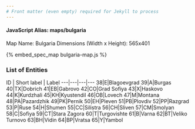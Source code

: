 ```yaml
---
# Front matter (even empty) required for Jekyll to process
---
```


#### JavaScript Alias: maps/bulgaria

Map Name: Bulgaria
Dimensions (Width x Height): 565x401



{% embed_spec_map bulgaria-map.js %}

### List of Entities

ID | Short label | Label
---|---|---|---
38|E|Blagoevgrad
39|A|Burgas
40|TX|Dobrich
41|EB|Gabrovo
42|CO|Grad Sofiya
43|X|Haskovo
44|K|Kurdzhali
45|KH|Kyustendil
46|OB|Lovech
47|M|Montana
48|PA|Pazardzhik
49|PK|Pernik
50|EH|Pleven
51|PB|Plovdiv
52|PP|Razgrad
53|P|Ruse
54|H|Shumen
55|CC|Silistra
56|CH|Sliven
57|CM|Smolyan
58|C|Sofiya
59|CT|Stara Zagora
60|T|Turgovishte
61|B|Varna
62|BT|Veliko Turnovo
63|BH|Vidin
64|BP|Vratsa
65|Y|Yambol

